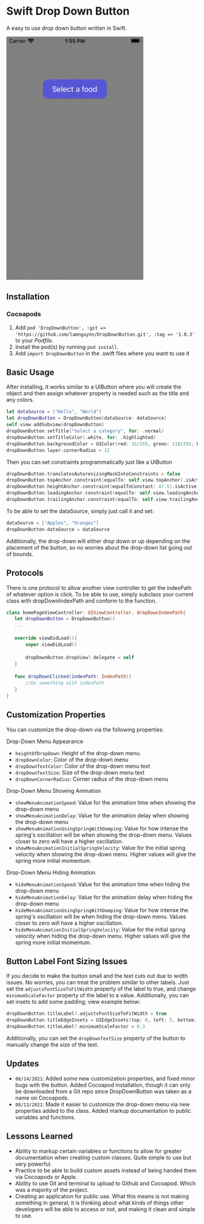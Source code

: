 # Swift Drop Down Button

A easy to use drop down button written in Swift.

![Demo](demoDropDown.gif)

## Installation

### Cocoapods
1. Add `pod 'DropDownButton', :git => 'https://github.com/lamnguynn/DropDownButton.git', :tag => '1.0.3' ` to your *Podfile*. 
2. Install the pod(s) by running `pod install`.
3. Add `import DropDownButton` in the .swift files where you want to use it

## Basic Usage
After installing, it works similar to a UIButton where you will create the object and then assign whatever property is needed such as the title and any colors.

```swift
let dataSource = ["Hello", "World"]
let dropDownButton = DropDownButton(dataSource: dataSource)
self.view.addSubview(dropDownButton)
dropDownButton.setTitle("Select a category", for: .normal)
dropDownButton.setTitleColor(.white, for: .highlighted)
dropDownButton.backgroundColor = UIColor(red: 32/255, green: 118/255, blue: 128/255, alpha: 1)
dropDownButton.layer.cornerRadius = 12
```

Then you can set constraints programmatically just like a UIButton

```swift
dropDownButton.translatesAutoresizingMaskIntoConstraints = false
dropDownButton.topAnchor.constraint(equalTo: self.view.topAnchor).isActive = true
dropDownButton.heightAnchor.constraint(equalToConstant: 47.5).isActive = true
dropDownButton.leadingAnchor.constraint(equalTo: self.view.leadingAnchor, constant: 10).isActive = true
dropDownButton.trailingAnchor.constraint(equalTo: self.view.trailingAnchor, constant: -10).isActive = true
```

To be able to set the dataSource, simply just call it and set:

```swift
dataSource = ["Apples", "Oranges"]
dropDownButton.dataSource = dataSource
```

Additionally, the drop-down will either drop down or up depending on the placement of the button, so no worries about the drop-down list going out of bounds.

## Protocols
There is one protocol to allow another view controller to get the indexPath of whatever option is click. To be able to use, simply subclass your current class with dropDownIndexPath and conform to the function.

 ```swift
 class homePageViewController: UIViewController, dropDownIndexPath{
    let dropDownButton = DropDownButton()
    ...
    
    override viewDidLoad(){
        super.viewDidLoad()
        
        dropDownButton.dropView?.delegate = self
    }
    
    func dropDownClicked(indexPath: IndexPath){
        //Do something with indexPath
    }
 }
 ```
 
## Customization Properties
You can customize the drop-down via the following properties:

Drop-Down Menu Appearance
* `heightOfDropDown`: Height of the drop-down menu. 
* `dropDownColor`: Color of the drop-down menu
* `dropDownTextColor`: Color of the drop-down menu text
* `dropDownTextSize`: Size of the drop-down menu text
* `dropDownCornerRadius`: Corner radius of the drop-down menu

Drop-Down Menu Showing Animation
* `showMenuAnimationSpeed`: Value for the animation time when showing the drop-down menu
* `showMenuAnimationDelay`: Value for the animation delay when showing the drop-down menu
* `showMenuAnimationUsingSpringWithDamping`: Value for how intense the spring's oscillation will be when showing the drop-down menu. Values closer to zero will have a higher oscillation.
* `showMenuAnimationInitialSpringVelocity`: Value for the initial spring velocity when showing the drop-down menu. Higher values will give the spring more initial momentum.

Drop-Down Menu Hiding Animation
* `hideMenuAnimationSpeed`: Value for the animation time when hiding the drop-down menu
* `hideMenuAnimationDelay`: Value for the animation delay when hiding the drop-down menu
* `hideMenuAnimationUsingSpringWithDamping`: Value for how intense the spring's oscillation will be when hiding the drop-down menu. Values closer to zero will have a higher oscillation.
* `hideMenuAnimationInitialSpringVelocity`: Value for the initial spring velocity when hiding the drop-down menu. Higher values will give the spring more initial momentum.

## Button Label Font Sizing Issues
If you decide to make the button small and the text cuts out due to width issues. No worries, you can treat the problem similar to other labels. Just set the `adjustsFontSizeToFitWidth` property of the label to true, and change `minimumScaleFactor` property of the label to a value. Additionally, you can set insets to add some padding; view example below:

```swift
dropDownButton.titleLabel?.adjustsFontSizeToFitWidth = true                         //Sets the auto-sizing font of the label on
dropDownButton.titleEdgeInsets = UIEdgeInsets(top: 0, left: 5, bottom: 0, right: 5) //Sets padding on the left and right side of the label
dropDownButton.titleLabel?.minimumScaleFactor = 0.3                                 //Sets the minimum scale factor of the label
```

Additionally, you can set the `dropDownTextSize` property of the button to manually change the size of the text.

## Updates
-  `08/14/2021`: Added some new customization properties, and fixed minor bugs with the button. Added Cocoapod installation, though it can only be downloaded from a Git repo since DropDownButton was taken as a name on Cocoapods.
-  `08/13/2021`: Made it easier to customize the drop-down menu via new properties added to the class. Added markup documentation to public variables and functions. 

## Lessons Learned
- Ability to markup certain variables or functions to allow for greater documentation when creating custom classes. Quite simple to use but very powerful. 
- Practice to be able to build custom assets instead of being handed them via Cocoapods or Apple.
- Ability to use Git and terminal to upload to Github and Cocoapod. Which was a majority of the project.
- Creating an application for public use. What this means is not making something in general, it is thinking about what kinds of things other developers will be able to access or not, and making it clean and simple to use.
